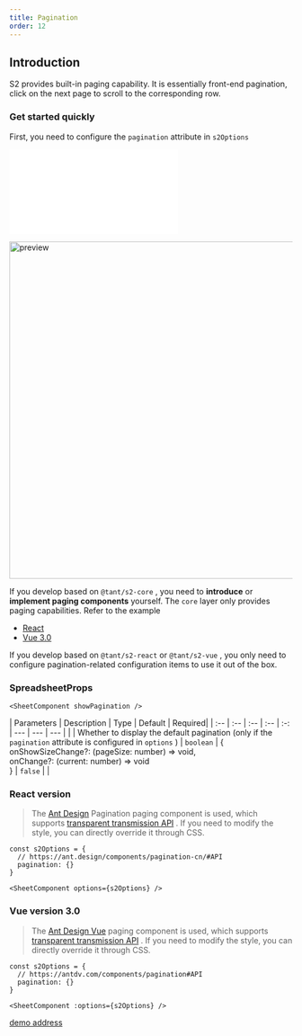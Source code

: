 ```yaml
---
title: Pagination
order: 12
---
```


## Introduction

S2 provides built-in paging capability. It is essentially front-end pagination, click on the next page to scroll to the corresponding row.

### Get started quickly

First, you need to configure the `pagination` attribute in `s2Options`

<embed src="@/docs/common/pagination.zh.md"></embed>

<img data-mdast="html" src="https://gw.alipayobjects.com/zos/antfincdn/LVw2QOvjgW/b1563a7b-4070-4d61-a18b-6558e2c5b27b.png" width="600" alt="preview">

If you develop based on `@tant/s2-core` , you need to **introduce** or **implement paging components** yourself. The `core` layer only provides paging capabilities. Refer to the example

* [React](https://github.com/antvis/S2/blob/master/packages/s2-react/src/components/pagination/index.tsx)
* [Vue 3.0](https://github.com/antvis/S2/blob/master/packages/s2-vue/src/components/pagination/index.vue)

If you develop based on `@tant/s2-react` or `@tant/s2-vue` , you only need to configure pagination-related configuration items to use it out of the box.

### SpreadsheetProps

```tsx
<SheetComponent showPagination />
```

\| Parameters | Description | Type | Default | Required| | :-- | :-- | :-- | :-- | :-: | --- | --- | --- | | | Whether to display the default pagination (only if the `pagination` attribute is configured in `options` ) | `boolean` | {\
onShowSizeChange?: (pageSize: number) => void,\
onChange?: (current: number) => void\
} | `false` | |

### React version

> The [Ant Design](https://ant.design/components/pagination-cn/) Pagination paging component is used, which supports [transparent transmission API](https://ant.design/components/pagination-cn/#API) . If you need to modify the style, you can directly override it through CSS.

```tsx
const s2Options = {
  // https://ant.design/components/pagination-cn/#API
  pagination: {}
}

<SheetComponent options={s2Options} />
```

<Playground data-mdast="html" path="react-component/pagination/demo/pivot.tsx" rid="container"></playground>

### Vue version 3.0

> The [Ant Design Vue](https://antdv.com/components/pagination) paging component is used, which supports [transparent transmission API](https://antdv.com/components/pagination#API) . If you need to modify the style, you can directly override it through CSS.

```tsx
const s2Options = {
  // https://antdv.com/components/pagination#API
  pagination: {}
}

<SheetComponent :options={s2Options} />
```

[demo address](https://codesandbox.io/embed/nice-dijkstra-hzycy6?fontsize=14\&hidenavigation=1\&theme=dark)

